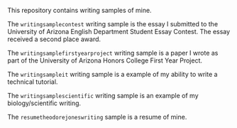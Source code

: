 
This repository contains writing samples of mine. 

The `writingsamplecontest` writing sample is the essay I submitted to the University of Arizona English Department Student Essay Contest. The essay received a second place award.

The `writingsamplefirstyearproject` writing sample is a paper I wrote as part of the University of Arizona Honors College First Year Project.

The `writingsampleit` writing sample is a example of my ability to write a technical tutorial.

The `writingsamplescientific` writing sample is an example of my biology/scientific writing. 

The `resumetheodorejoneswriting` sample is a resume of mine. 
